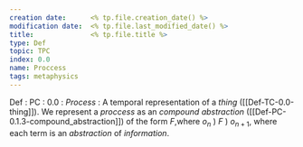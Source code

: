 ```yaml
---
creation date:		<% tp.file.creation_date() %>
modification date:	<% tp.file.last_modified_date() %>
title: 				<% tp.file.title %>
type: Def
topic: TPC
index: 0.0
name: Proccess
tags: metaphysics
---
```


Def : PC : 0.0 : $Process$ : A temporal representation of a $thing$ ([[Def-TC-0.0-thing]]). We represent a $proccess$ as an $compound\  abstraction$ ([[Def-PC-0.1.3-compound_abstraction]]) of the form $F$,where  $o_n\ )\ F\ )\ o_{n+1}$, where each term is an $abstraction$ of $information$.
